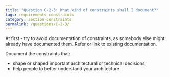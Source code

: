 ```yaml
---
title: "Question C-2-3: What kind of constraints shall I document?"
tags: requirements constraints
category: section-constraints
permalink: /questions/C-2-3/
---
```



At first - try to avoid documentation of constraints, as somebody else might
already have documented them. Refer or link to existing documentation.

Document the constraints that:

* shape or shaped important architectural or technical decisions,
* help people to better understand your architecture
